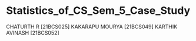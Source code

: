 # Statistics_of_CS_Sem_5_Case_Study
CHATURTH R [21BCS025]
KAKARAPU MOURYA [21BCS049]
KARTHIK AVINASH [21BCS052]
